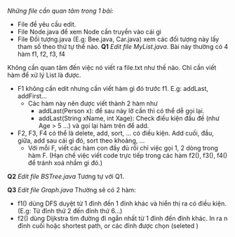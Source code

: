 *Những file cần quan tâm trong 1 bài:* 
- File đề yêu cầu edit. 
- File Node.java để xem Node cần truyền vào cái gì
- File Đối tượng.java (E.g: Bee.java, Car.java) xem các đối tượng này lấy tham số theo thứ tự thế nào. 
**Q1** 
*Edit file MyList.java*. 
Bài này thường có 4 hàm f1, f2, f3, f4

Không cần quan tâm đến việc nó viết ra file.txt như thế nào. Chỉ cần viết hàm để xử lý List là được. 
- F1 không cần edit nhưng cần viết hàm gì đó trước f1. E.g: addLast, addFirst...
	- Các hàm này nên được viết thành 2 hàm như 
		- addLast(Person x): để sau này lỡ cần thì có thể dễ gọi lại. 
		- addLast(String xName, int Xage): Check điều kiện đầu đề (như Age > 5 ...) và gọi lại hàm trên để add.  
- F2, F3, F4 có thể là delete, add, sort, ... có điều kiện. Add cuối, đầu, giữa, add sau cái gì đó, sort theo khoảng, ...
	- Với mỗi F, viết các hàm con đầy đủ rồi chỉ việc gọi 1, 2 dòng trong hàm F. (Hạn chế việc viết code trực tiếp trong các hàm f2(), f3(), f4() để tránh xoá nhầm gì đó.)	

**Q2**
*Edit file BSTree.java*
Tương tự với Q1. 

**Q3** 
*Edit file Graph.java*
Thường sẽ có 2 hàm:
- f1() dùng DFS duyệt từ 1 đỉnh đến 1 đỉnh khác và hiển thị ra có điều kiện.(E.g: Từ đỉnh thứ 2 đến đỉnh thứ 6...)
- f2() dùng Dijkstra tìm đường đi ngắn nhất từ 1 đỉnh đến đỉnh khác. In ra n đỉnh cuối hoặc shortest path, or các đỉnh được chọn (seleted )